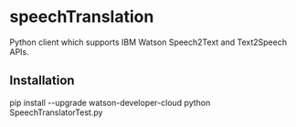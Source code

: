 # speechTranslation
Python client which supports IBM Watson Speech2Text and Text2Speech APIs.

## Installation
pip install --upgrade watson-developer-cloud
python SpeechTranslatorTest.py


